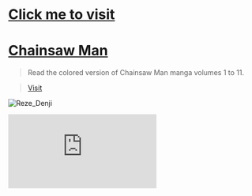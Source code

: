 # [Click me to visit](https://wayexit995.github.io/CSM/Manga/Index.html)

# [Chainsaw Man](https://wayexit995.github.io/CSM/Manga/Index.html)

> Read the colored version of Chainsaw Man manga volumes 1 to 11.

> [Visit](https://wayexit995.github.io/CSM/Manga/Index.html)



![Reze_Denji](https://raw.githubusercontent.com/wayexit995/CSM/main/Manga/img/370852667_122098044134026433_3259430490755712967_n.jpg)

![Reze_Denji](https://raw.githubusercontent.com/wayexit995/CSM/main/Manga/2.html?image.jpg)
